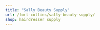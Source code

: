 ```yaml
---
title: "Sally Beauty Supply"
url: /fort-collins/sally-beauty-supply/
shop: hairdresser supply
---
```


